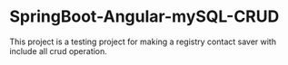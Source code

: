 # SpringBoot-Angular-mySQL-CRUD
This project is a testing project for making a registry contact saver with include all crud operation.
